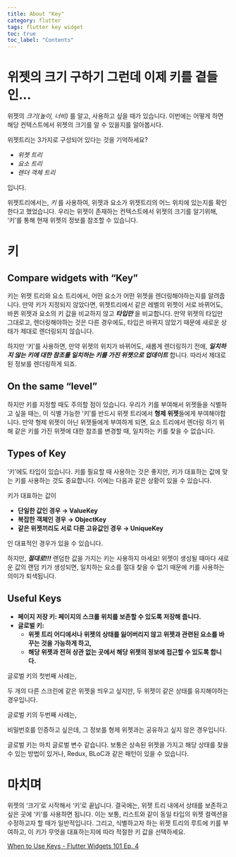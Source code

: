 ```yaml
---
title: About "Key"
category: flutter
tags: flutter key widget
toc: true
toc_label: "Contents"
---
```


# 위젯의 크기 구하기 그런데 이제 키를 곁들인...

위젯의 *크기(높이, 너비)* 를 알고, 사용하고 싶을 때가 있습니다. 
이번에는 어떻게 하면 해당 컨텍스트에서 위젯의 크기를 알 수 있을지를 알아봅시다.

위젯트리는 3가지로 구성되어 있다는 것을 기억하세요?

- *위젯 트리*
- *요소 트리*
- *렌더 객체 트리*

입니다.

위젯트리에서는, *키* 를 사용하여, 위젯과 요소가 위젯트리의 어느 위치에 있는지를 확인한다고 했었습니다.
우리는 위젯이 존재하는 컨텍스트에서 위젯의 크기를 알기위해, ‘키’를 통해 현재 위젯의 정보를 참조할 수 있습니다.

# 키

## Compare widgets with “Key”

키는 위젯 트리와 요소 트리에서, 어떤 요소가 어떤 위젯을 렌더링해야하는지를 알려줍니다. 만약 키가 지정되지 않았다면, 위젯트리에서 같은 레벨의 위젯이 서로 바뀌어도, 바뀐 위젯과 요소의 키 값을 비교하지 않고 ***타입만*** 을 비교합니다. 만약 위젯의 타입만 그대로고, 렌더링해야하는 것은 다른 경우에도, 타입은 바뀌지 않았기 때문에 새로운 상태가 제대로 렌더링되지 않습니다. 

하지만 ‘키’를 사용하면, 만약 위젯의 위치가 바뀌어도, 새롭게 렌더링하기 전에, ***일치하지 않는 키에 대한 참조를 일치하는 키를 가진 위젯으로 업데이트*** 합니다. 따라서 제대로된 정보를 렌더링하게 되죠. 

## On the same “level”

하지만 키를 지정할 때도 주의할 점이 있습니다.
우리가 키를 부여해서 위젯들을 식별하고 싶을 때는, 이 식별 가능한 ‘키’를 반드시 위젯 트리에서 **형제 위젯**들에게 부여해야합니다. 만약 형제 위젯이 아닌 위젯들에게 부여하게 되면, 요소 트리에서 렌더링 하기 위해 같은 키를 가진 위젯에 대한 참조를 변경할 때, 일치하는 키를 찾을 수 없습니다. 

## Types of Key

‘키’에도 타입이 있습니다. 키를 필요할 때 사용하는 것은 좋지만, 키가 대표하는 값에 맞는 키를 사용하는 것도 중요합니다. 이에는 다음과 같은 상황이 있을 수 있습니다.

키가 대표하는 값이

- **단일한 값인 경우 → ValueKey**
- **복잡한 객체인 경우 → ObjectKey**
- **같은 위젯끼리도 서로 다른 고유값인 경우 → UniqueKey**

인 대표적인 경우가 있을 수 있습니다.

하지만, ***절대로!!!*** 랜덤한 값을 가지는 키는 사용하지 마세요! 위젯이 생성될 때마다 새로운 값의 랜덤 키가 생성되면, 일치하는 요소를 절대 찾을 수 없기 때문에 키를 사용하는 의미가 퇴색됩니다.

## Useful Keys

- **페이지 저장 키: 페이지의 스크롤 위치를 보존할 수 있도록 저장해 줍니다.**
- **글로벌 키:**
    - **위젯 트리 어디에서나 위젯의 상태를 잃어버리지 않고 위젯과 관련된 요소를 바꾸는 것을 가능하게 하고,**
    - **해당 위젯과 전혀 상관 없는 곳에서 해당 위젯의 정보에 접근할 수 있도록 합니다.**

글로벌 키의 첫번째 사례는,

두 개의 다른 스크린에 같은 위젯을 띄우고  싶지만, 두 위젯이 같은 상태를 유지해야하는 경우입니다.

글로벌 키의 두번째 사례는,

비밀번호를 인증하고 싶은데, 그 정보를 형제 위젯과는 공유하고 싶지 않은 경우입니다.

글로벌 키는 마치 글로벌 변수 같습니다. 보통은 상속된 위젯을 가지고 해당 상태를 찾을 수 있는 방법이 있거나, 
Redux, BLoC과 같은 패턴이 있을 수 있습니다.

# 마치며

위젯의 ‘크기’로 시작해서 ‘키’로 끝납니다. 결국에는, 위젯 트리 내에서 상태를 보존하고 싶은 곳에 ‘키’를 사용하면 됩니다. 이는 보통, 리스트와 같이 동일 타입의 위젯 컬렉션을 수정하고자 할 때가 일반적입니다. 그리고, 식별하고자 하는 위젯 트리의 루트에 키를 부여하고, 이 키가 무엇을 대표하는지에 따라 적절한 키 값을 선택하세요.

[When to Use Keys - Flutter Widgets 101 Ep. 4](https://www.youtube.com/watch?v=kn0EOS-ZiIc&ab_channel=GoogleDevelopers)
